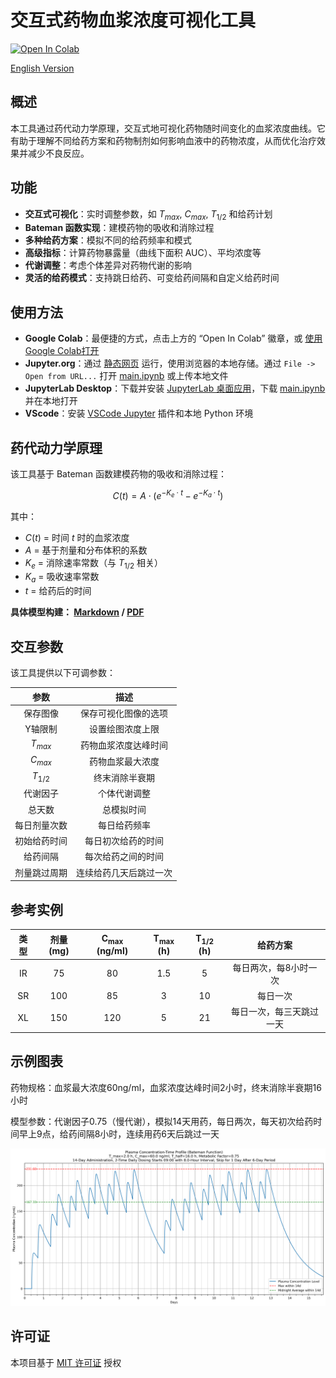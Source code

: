 # 交互式药物血浆浓度可视化工具

[![Open In Colab](https://colab.research.google.com/assets/colab-badge.svg)](https://colab.research.google.com/github/LongshengDu/plasma-concentration-vis/blob/master/main.ipynb)

[English Version](README.md)

## 概述

本工具通过药代动力学原理，交互式地可视化药物随时间变化的血浆浓度曲线。它有助于理解不同给药方案和药物制剂如何影响血液中的药物浓度，从而优化治疗效果并减少不良反应。

## 功能

* **交互式可视化**：实时调整参数，如 $T_{max}$, $C_{max}$, $T_{1/2}$ 和给药计划
* **Bateman 函数实现**：建模药物的吸收和消除过程
* **多种给药方案**：模拟不同的给药频率和模式
* **高级指标**：计算药物暴露量（曲线下面积 AUC）、平均浓度等
* **代谢调整**：考虑个体差异对药物代谢的影响
* **灵活的给药模式**：支持跳日给药、可变给药间隔和自定义给药时间

## 使用方法

* **Google Colab**：最便捷的方式，点击上方的 “Open In Colab” 徽章，或 [使用Google Colab打开](https://colab.research.google.com/github/LongshengDu/plasma-concentration-vis/blob/master/main.ipynb)
* **Jupyter.org**：通过 [静态网页](https://jupyter.org/try) 运行，使用浏览器的本地存储。通过 `File -> Open from URL...` 打开 [main.ipynb](https://raw.githubusercontent.com/LongshengDu/plasma-concentration-vis/refs/heads/master/main.ipynb) 或上传本地文件
* **JupyterLab Desktop**：下载并安装 [JupyterLab 桌面应用](https://github.com/jupyterlab/jupyterlab-desktop/releases)，下载 [main.ipynb](https://raw.githubusercontent.com/LongshengDu/plasma-concentration-vis/refs/heads/master/main.ipynb) 并在本地打开
* **VScode**：安装 [VSCode Jupyter](https://marketplace.visualstudio.com/items/?itemName=ms-toolsai.jupyter) 插件和本地 Python 环境

## 药代动力学原理

该工具基于 Bateman 函数建模药物的吸收和消除过程：

$$C(t) = A \cdot (e^{-K_e \cdot t} - e^{-K_a \cdot t})$$

其中：
* $C(t)$ = 时间 $t$ 时的血浆浓度
* $A$ = 基于剂量和分布体积的系数
* $K_e$ = 消除速率常数（与 $T_{1/2}$ 相关）
* $K_a$ = 吸收速率常数
* $t$ = 给药后的时间

**具体模型构建： [Markdown](pharmacokinetic.md) / [PDF](pharmacokinetic.pdf)**

## 交互参数

该工具提供以下可调参数：

|     参数     |          描述          |
|:------------:|:---------------------:|
|  保存图像     |   保存可视化图像的选项    |
|  Y轴限制      |   设置绘图浓度上限      |
|  $T_{max}$   |   药物血浆浓度达峰时间   |
|  $C_{max}$   |   药物血浆最大浓度      |
|  $T_{1/2}$   |   终末消除半衰期        |
|  代谢因子     |   个体代谢调整          |
|  总天数       |   总模拟时间           |
|  每日剂量次数  |   每日给药频率         |
|  初始给药时间  |   每日初次给药的时间    |
|  给药间隔     |   每次给药之间的时间     |
|  剂量跳过周期  |  连续给药几天后跳过一次  |

## 参考实例

| 类型  | 剂量 (mg)    | $\mathbf{C_{max}}$ (ng/ml) |  $\mathbf{T_{max}}$ (h)  | $\mathbf{T_{1/2}}$ (h) |         给药方案         |
|:----:|:-----------:|:-------------------------:|:-------------------------:|:----------------------:|:-----------------------:|
|  IR  |    75       |            80             |          1.5              |        5               |   每日两次，每8小时一次   |
|  SR  |    100      |            85             |          3                |        10              |          每日一次        |
|  XL  |    150      |            120            |          5                |        21              | 每日一次，每三天跳过一天   |

## 示例图表

药物规格：血浆最大浓度60ng/ml，血浆浓度达峰时间2小时，终末消除半衰期16小时

模型参数：代谢因子0.75（慢代谢），模拟14天用药，每日两次，每天初次给药时间早上9点，给药间隔8小时，连续用药6天后跳过一天

![药物血浆浓度图](example_plot.png)

## 许可证

本项目基于 [MIT 许可证](LICENSE) 授权
